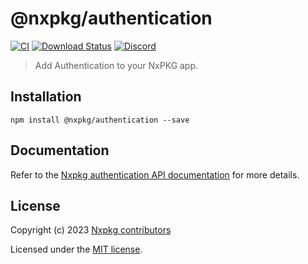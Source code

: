 # @nxpkg/authentication

[![CI](https://github.com/nxpkg/nxpkg/workflows/CI/badge.svg)](https://github.com/nxpkg/nxpkg/actions?query=workflow%3ACI)
[![Download Status](https://img.shields.io/npm/dm/@nxpkg/authentication.svg?style=flat-square)](https://www.npmjs.com/package/@nxpkg/authentication)
[![Discord](https://badgen.net/badge/icon/discord?icon=discord&label)](https://discord.gg/qa8kez8QBx)

> Add Authentication to your NxPKG app.

## Installation

```
npm install @nxpkg/authentication --save
```

## Documentation

Refer to the [Nxpkg authentication API documentation](https://nxpkg.khulnasoft.com/api/authentication/) for more details.

## License

Copyright (c) 2023 [Nxpkg contributors](https://github.com/nxpkg/nxpkg/graphs/contributors)

Licensed under the [MIT license](LICENSE).
